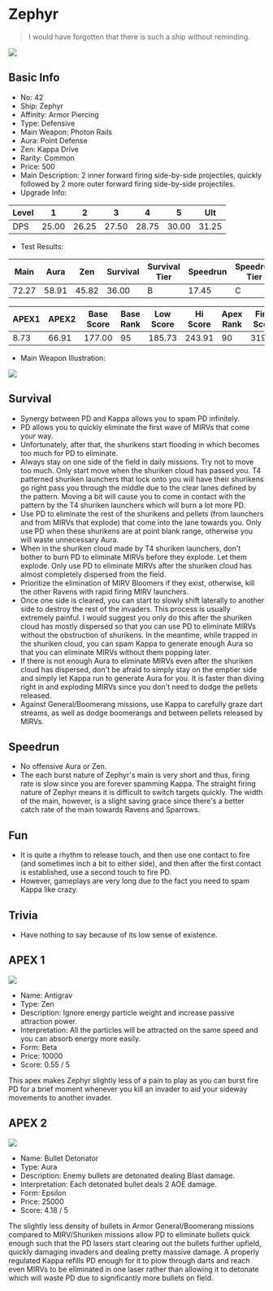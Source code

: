 # Zephyr

> I would have forgotten that there is such a ship without reminding.

<img src="/ships/ship_42.png" style={{zoom:1}}/>

## Basic Info

- No: 42
- Ship: Zephyr
- Affinity: Armor Piercing
- Type: Defensive
- Main Weapon: Photon Rails
- Aura: Point Defense
- Zen: Kappa Drive
- Rarity: Common
- Price: 500
- Main Description: 2 inner forward firing side-by-side projectiles, quickly followed by 2 more outer forward firing side-by-side projectiles.
- Upgrade Info: 

| Level | 1 | 2 | 3 | 4 | 5 | Ult |
|--|--|--|--|--|--|--|
| DPS | 25.00 | 26.25 | 27.50 | 28.75 | 30.00 | 31.25 |

- Test Results: 

| Main | Aura | Zen | Survival | Survival Tier | Speedrun | Speedrun Tier | Fun | Fun Tier |
|--|--|--|--|--|--|--|--|--|
| 72.27 | 58.91 | 45.82 | 36.00 | B | 17.45 | C | 21.82 | C- |

| APEX1 | APEX2 | Base Score | Base Rank | Low Score | Hi Score | Apex Rank | Final Score | FinalRank |
|--|--|--|--|--|--|--|--|--|
| 8.73 | 66.91 | 177.00 | 95 | 185.73 | 243.91 | 90 | 319.18 | 88 |

- Main Weapon Illustration:

<img src="/illustration/main_42.gif" style={{zoom:1}}/>

## Survival

- Synergy between PD and Kappa allows you to spam PD infinitely.
- PD allows you to quickly eliminate the first wave of MIRVs that come your way.
- Unfortunately, after that, the shurikens start flooding in which becomes too much for PD to eliminate.
- Always stay on one side of the field in daily missions. Try not to move too much. Only start move when the shuriken cloud has passed you. T4 patterned shuriken launchers that lock onto you will have their shurikens go right pass you through the middle due to the clear lanes defined by the pattern. Moving a bit will cause you to come in contact with the pattern by the T4 shuriken launchers which will burn a lot more PD.
- Use PD to eliminate the rest of the shurikens and pellets (from launchers and from MIRVs that explode) that come into the lane towards you. Only use PD when these shurikens are at point blank range, otherwise you will waste unnecessary Aura.
- When in the shuriken cloud made by T4 shuriken launchers, don't bother to burn PD to eliminate MIRVs before they explode. Let them explode. Only use PD to eliminate MIRVs after the shuriken cloud has almost completely dispersed from the field.
- Prioritize the elimination of MIRV Bloomers if they exist, otherwise, kill the other Ravens with rapid firing MIRV launchers.
- Once one side is cleared, you can start to slowly shift laterally to another side to destroy the rest of the invaders. This process is usually extremely painful. I would suggest you only do this after the shuriken cloud has mostly dispersed so that you can use PD to eliminate MIRVs without the obstruction of shurikens. In the meantime, while trapped in the shuriken cloud, you can spam Kappa to generate enough Aura so that you can eliminate MIRVs without them popping later.
- If there is not enough Aura to eliminate MIRVs even after the shuriken cloud has dispersed, don't be afraid to simply stay on the emptier side and simply let Kappa run to generate Aura for you. It is faster than diving right in and exploding MIRVs since you don't need to dodge the pellets released.
- Against General/Boomerang missions, use Kappa to carefully graze dart streams, as well as dodge boomerangs and between pellets released by MIRVs.

## Speedrun

- No offensive Aura or Zen.
- The each burst nature of Zephyr's main is very short and thus, firing rate is slow since you are forever spamming Kappa. The straight firing nature of Zephyr means it is difficult to switch targets quickly. The width of the main, however, is a slight saving grace since there's a better catch rate of the main towards Ravens and Sparrows.

## Fun

- It is quite a rhythm to release touch, and then use one contact to fire (and sometimes inch a bit to either side), and then after the first contact is established, use a second touch to fire PD.
- However, gameplays are very long due to the fact you need to spam Kappa like crazy.

## Trivia

- Have nothing to say because of its low sense of existence.

## APEX 1

<img src="/ships/ship_42_apex_1.png" style={{zoom:1}}/>

- Name: Antigrav
- Type: Zen
- Description: Ignore energy particle weight and increase passive attraction power.
- Interpretation: All the particles will be attracted on the same speed and you can absorb energy more easily.
- Form: Beta
- Price: 10000
- Score: 0.55 / 5

This apex makes Zephyr slightly less of a pain to play as you can burst fire PD for a brief moment whenever you kill an invader to aid your sideway movements to another invader.

## APEX 2

<img src="/ships/ship_42_apex_2.png" style={{zoom:1}}/>

- Name: Bullet Detonator
- Type: Aura
- Description: Enemy bullets are detonated dealing Blast damage.
- Interpretation: Each detonated bullet deals 2 AOE damage.
- Form: Epsilon
- Price: 25000
- Score: 4.18 / 5

The slightly less density of bullets in Armor General/Boomerang missions compared to MIRV/Shuriken missions allow PD to eliminate bullets quick enough such that the PD lasers start clearing out the bullets further upfield, quickly damaging invaders and dealing pretty massive damage. A properly regulated Kappa refills PD enough for it to plow through darts and reach even MIRVs to be eliminated in one laser rather than allowing it to detonate which will waste PD due to significantly more bullets on field.
